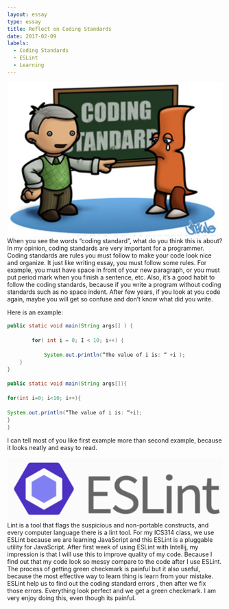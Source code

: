 ```yaml
---
layout: essay
type: essay
title: Reflect on Coding Standards
date: 2017-02-09
labels:
  - Coding Standards
  - ESLint
  - Learning
---
```


<img class ="ui medium right floated image" src="../images/CodingStandards.png">
When you see the words “coding standard”, what do you think this is about? In my opinion, coding standards are very important
for a programmer. Coding standards are rules you must follow to make your code look nice and organize. It just like writing 
essay, you must follow some rules. For example, you must have space in front of your new paragraph, or you must put period 
mark when you finish a sentence, etc. Also, it’s a good habit to follow the coding standards, because if you write a program 
without coding standards such as no space indent. After few years,  if you look at you code again, maybe you will get so 
confuse and don’t know what did you write. 

Here is an example:
```java
public static void main(String args[] ) {
	
		for( int i = 0; I < 10; i++) {
		
			System.out.println(“The value of i is: “ +i );
	}
}

public static void main(String args[]){

for(int i=0; i<10; i++){

System.out.println(“The value of i is: “+i);
}
}
```

I can tell most of you like first example more than second example, because it looks neatly and easy to read.

<img class ="ui medium right floated image" src="../images/ESLint.png">
Lint is a tool that flags the suspicious and non-portable constructs, and every computer language there is a lint tool. 
For my ICS314 class, we use ESLint because we are learning JavaScript and this ESLint is a pluggable utility for JavaScript. 
After first week of using ESLint with Intellij, my impression is that I will use this to improve quality of my code. Because
I find out that my code look so messy compare to the code after I use ESLint. The process of getting green checkmark is 
painful but it also useful, because the most effective way to learn thing is learn from your mistake. ESLint help us to 
find out the coding standard errors , then after we fix those errors. Everything look perfect and we get a green checkmark. 
I am very enjoy doing this, even though its painful.

